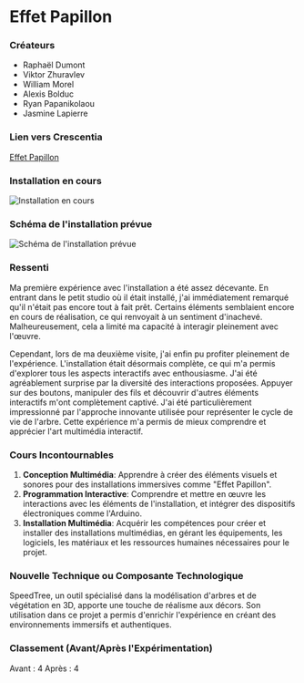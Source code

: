 # Effet Papillon

### Créateurs
- Raphaël Dumont
- Viktor Zhuravlev
- William Morel
- Alexis Bolduc
- Ryan Papanikolaou
- Jasmine Lapierre

### Lien vers Crescentia
[Effet Papillon](https://tim-montmorency.com/2024/projets/Effet-Papillon/docs/web/index.html)

### Installation en cours
![Installation en cours](lien_vers_photo)

### Schéma de l'installation prévue
![Schéma de l'installation prévue](lien_vers_schema)

### Ressenti
Ma première expérience avec l'installation a été assez décevante. En entrant dans le petit studio où il était installé, j'ai immédiatement remarqué qu'il n'était pas encore tout à fait prêt. Certains éléments semblaient encore en cours de réalisation, ce qui renvoyait à un sentiment d'inachevé. Malheureusement, cela a limité ma capacité à interagir pleinement avec l'œuvre.

Cependant, lors de ma deuxième visite, j'ai enfin pu profiter pleinement de l'expérience. L'installation était désormais complète, ce qui m'a permis d'explorer tous les aspects interactifs avec enthousiasme. J'ai été agréablement surprise par la diversité des interactions proposées. Appuyer sur des boutons, manipuler des fils et découvrir d'autres éléments interactifs m'ont complètement captivé. J'ai été particulièrement impressionné par l'approche innovante utilisée pour représenter le cycle de vie de l'arbre. Cette expérience m'a permis de mieux comprendre et apprécier l'art multimédia interactif.

### Cours Incontournables
1. **Conception Multimédia**:  Apprendre à créer des éléments visuels et sonores pour des installations immersives comme "Effet Papillon".
2. **Programmation Interactive**:   Comprendre et mettre en œuvre les interactions avec les éléments de l'installation, et intégrer des dispositifs électroniques comme l'Arduino.
3. **Installation Multimédia**: Acquérir les compétences pour créer et installer des installations multimédias, en gérant les équipements, les logiciels, les matériaux et les ressources humaines nécessaires pour le projet.

### Nouvelle Technique ou Composante Technologique
SpeedTree, un outil spécialisé dans la modélisation d'arbres et de végétation en 3D, apporte une touche de réalisme aux décors. Son utilisation dans ce projet a permis d'enrichir l'expérience en créant des environnements immersifs et authentiques.

### Classement (Avant/Après l'Expérimentation)
Avant : 4
Après : 4

